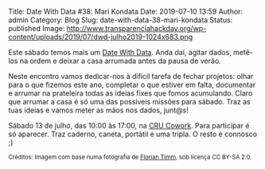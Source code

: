 Title: Date With Data #38: Mari Kondata
Date: 2019-07-10 13:59
Author: admin
Category: Blog
Slug: date-with-data-38-mari-kondata
Status: published
Image: http://www.transparenciahackday.org/wp-content/uploads/2019/07/dwd-julho2019-1024x683.png

Este sábado temos mais um [Date With Data](http://datewithdata.pt/). Anda daí, agitar dados, metê-los na ordem e deixar a casa arrumada antes da pausa de verão.

Neste encontro vamos dedicar-nos à difícil tarefa de fechar projetos: olhar para o que fizemos este ano, completar o que estiver em falta, documentar e arrumar na prateleira todas as ideias fixes que fomos acumulando. Claro que arrumar a casa é só uma das possíveis missões para sábado. Traz as tuas ideias e vamos meter as mãos nos dados, junt\@s!

Sábado 13 de julho, das 10:00 às 17:00, na [CRU Cowork](https://cru-cowork.com/). Para participar é só aparecer. Traz caderno, caneta, portátil e uma tripla. O resto é connosco ;)

<small>Créditos: Imagem com base numa fotografia de [Florian Timm](https://www.flickr.com/photos/floriantimm/15295809966/), sob licença CC BY-SA 2.0.</small>
